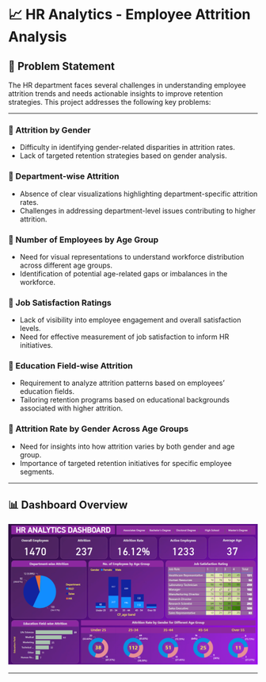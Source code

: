 # 📈 HR Analytics - Employee Attrition Analysis

## 📝 Problem Statement

The HR department faces several challenges in understanding employee attrition trends and needs actionable insights to improve retention strategies. This project addresses the following key problems:

---

### 🔹 Attrition by Gender
- Difficulty in identifying gender-related disparities in attrition rates.
- Lack of targeted retention strategies based on gender analysis.

### 🔹 Department-wise Attrition
- Absence of clear visualizations highlighting department-specific attrition rates.
- Challenges in addressing department-level issues contributing to higher attrition.

### 🔹 Number of Employees by Age Group
- Need for visual representations to understand workforce distribution across different age groups.
- Identification of potential age-related gaps or imbalances in the workforce.

### 🔹 Job Satisfaction Ratings
- Lack of visibility into employee engagement and overall satisfaction levels.
- Need for effective measurement of job satisfaction to inform HR initiatives.

### 🔹 Education Field-wise Attrition
- Requirement to analyze attrition patterns based on employees’ education fields.
- Tailoring retention programs based on educational backgrounds associated with higher attrition.

### 🔹 Attrition Rate by Gender Across Age Groups
- Need for insights into how attrition varies by both gender and age group.
- Importance of targeted retention initiatives for specific employee segments.

---

## 📊 Dashboard Overview

![HR Analytics Dashboard](https://github.com/Debyvypth1862/Power-BI-Dashboard/blob/main/Image/HRAnalytics.png)

---

